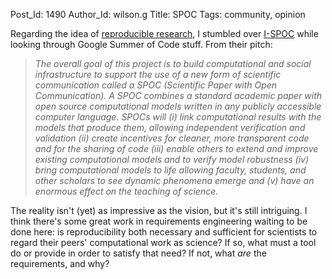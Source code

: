 Post_Id: 1490
Author_Id: wilson.g
Title: SPOC
Tags: community, opinion

<p>Regarding the idea of <a href="http://pyre.third-bit.com/blog/archives/1444.html">reproducible research</a>, I stumbled over <a href="http://www.cscs.umich.edu/~rlr/SoC/index.php?n=Main.Soc2008">I-SPOC</a> while looking through Google Summer of Code stuff. From their pitch:</p>
<blockquote><p><em>The overall goal of this project is to build computational and social  infrastructure to support the use of a new form of scientific  communication called a SPOC (Scientific Paper with Open Communication). A  SPOC combines a standard academic paper with open source computational  models written in any publicly accessible computer language. SPOCs will  (i) link computational results with the models that produce them, allowing  independent verification and validation (ii) create incentives for  cleaner, more transparent code and for the sharing of code (iii) enable  others to extend and improve existing computational models and to verify  model robustness (iv) bring computational models to life allowing faculty,  students, and other scholars to see dynamic phenomena emerge and (v) have  an enormous effect on the teaching of science.</em></p></blockquote>
<p>The reality isn't (yet) as impressive as the vision, but it's still intriguing.  I think there's some great work in requirements engineering waiting to be done here: is reproducibility both necessary and sufficient for scientists to regard their peers' computational work as science? If so, what must a tool do or provide in order to satisfy that need? If not, what <em>are</em> the requirements, and why?</p>
